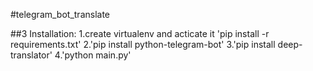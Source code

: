 #telegram_bot_translate

##3 Installation:
1.create virtualenv and acticate it
'pip install -r requirements.txt'
2.'pip install python-telegram-bot'
3.'pip install deep-translator'
4.'python main.py'
